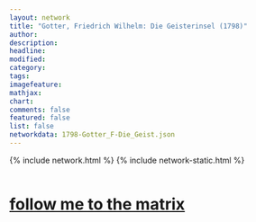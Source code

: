 ```yaml
---
layout: network
title: "Gotter, Friedrich Wilhelm: Die Geisterinsel (1798)"
author:
description:
headline:
modified:
category:
tags: 
imagefeature: 
mathjax: 
chart: 
comments: false
featured: false
list: false
networkdata: 1798-Gotter_F-Die_Geist.json
---
```

{% include network.html %}
{% include network-static.html %}
<div class="row">
  <div class="small-5 small-centered columns"><a href="/matrix61"><h1>follow me to the matrix</h1></a>
</div>
</div>
